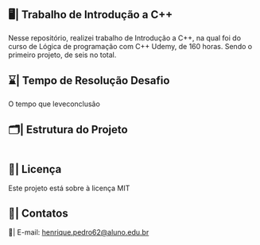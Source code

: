 ## 🖥️| Trabalho de Introdução a C++

  Nesse repositório, realizei trabalho de Introdução a C++, na qual foi do curso de Lógica de programação com C++ Udemy, de 160 horas. Sendo o primeiro projeto, de seis no total.

## ⌛| Tempo de Resolução Desafio

 O tempo que leveconclusão 

## 🗂️| Estrutura do Projeto

   ```

   ```
 
## 📑| Licença 

Este projeto está sobre à licença MIT

## 👥| Contatos

  📧| E-mail: henrique.pedro62@aluno.edu.br


   
